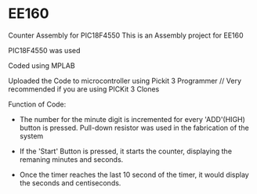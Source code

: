 # EE160
Counter Assembly for PIC18F4550
This is an Assembly project for EE160

PIC18F4550 was used

Coded using MPLAB

Uploaded the Code to microcontroller using Pickit 3 Programmer // Very recommended if you are using PICKit 3 Clones


Function of Code:
  - The number for the minute digit is incremented for every 'ADD'(HIGH) button is pressed. Pull-down resistor was used in the fabrication of the system
  
  - If the 'Start' Button is pressed, it starts the counter, displaying the remaning minutes and seconds.
  
  - Once the timer reaches the last 10 second of the timer, it would display the seconds and centiseconds.
